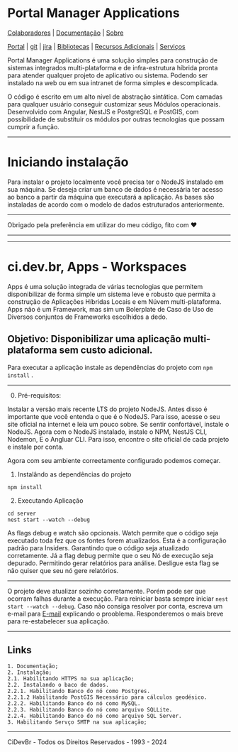 # Portal Manager Applications
[Colaboradores](./docs/colaboradores.md) | [Documentação](./docs/colaboradores.md) | [Sobre]()

 [Portal](https://apps.ci.dev.br:446/) | [git](https://101.ci.dev.br:444/git/Repository/Detail/94e95210-26d3-4884-a691-0fb9ddbfccda) | [jira]() | [Bibliotecas]() | [Recursos Adicionais]() | [Serviços]()

Portal Manager Applications é uma solução simples para construção de sistemas integrados multi-plataforma e de infra-estrutura híbrida pronta para atender qualquer projeto de aplicativo ou sistema. Podendo ser instalado na web ou em sua intranet de forma simples e descomplicada. 

O código é escrito em um alto nível de abstração sintática. Com camadas para qualquer usuário conseguir customizar seus Módulos operacionais. Desenvolvido com Angular, NestJS e PostgreSQL e PostGIS, com possibilidade de substituir os módulos por outras tecnologias que possam cumprir a função. 

---

# Iniciando instalação

Para instalar o projeto localmente você precisa ter o NodeJS instalado em sua máquina. Se deseja criar um banco de dados é necessária ter acesso ao banco a partir da máquina que executará a aplicação. As bases são instaladas de acordo com o modelo de dados estruturados anteriormente.

---
Obrigado pela preferência em utilizar do meu código, fito com ♥

---
---

# ci.dev.br, Apps - Workspaces

Apps é uma solução integrada de várias tecnologias que permitem disponibilizar de forma simple um sistema leve e robusto que permita a construção de Aplicações Híbridas Locais e em Núvem multi-plataforma. Apps não é um Framework, mas sim um Bolerplate de Caso de Uso de Diversos conjuntos de Frameworks escolhidos a dedo.

Objetivo:
Disponibilizar uma aplicação multi-plataforma sem custo adicional.
---


Para executar a aplicação instale as dependências do projeto com `npm install` .

---

0. Pré-requisitos:

Instalar a versão mais recente LTS do projeto NodeJS. Antes disso é importante que você entenda o que é o NodeJS. Para isso, acesse o seu site oficial na internet e leia um pouco sobre. Se sentir confortável, instale o NodeJS. Agora com o NodeJS instalado, instale o NPM, NestJS CLI, Nodemon, E o Angluar CLI. Para isso, encontre o site oficial de cada projeto e instale por conta.

Agora com seu ambiente correetamente configurado podemos começar.

1. Instalândo as dependências do projeto

```
npm install
```

2. Executando Aplicação

```
cd server
nest start --watch --debug
```

As flags debug e watch são opcionais. Watch permite que o código seja executado toda fez que os fontes forem atualizados. Esta é a configuração padrão para Insiders. Garantindo que o código seja atualizado corretamente. Já a flag debug permite que o seu Nó de execução seja depurado. Permitindo gerar relatórios para análise. Desligue esta flag se não quiser que seu nó gere relatórios. 

---

O projeto deve atualizar sozinho corretamente. Porém pode ser que ocorram falhas durante a execução. Para reiniciar basta sempre iniciar `nest start --watch --debug`. Caso não consiga resolver por conta, escreva um e-mail para [E-mail](mailto://report@ci.dev.br) explicando o prooblema. Responderemos o mais breve para re-estabelecer sua aplicação.

----


## Links 

    1. Documentação; 
    2. Instalação;
    2.1. Habilitando HTTPS na sua aplicação;
    2.2. Instalando o baco de dados.
    2.2.1. Habilitando Banco do nó como Postgres.
    2.2.1.2 Habilitando PostGIS Necessário para cálculos geodésico.
    2.2.2. Habilitando Banco do nó como MySQL.
    2.2.3. Habilitando Banco do nó como arquivo SQLLite.
    2.2.4. Habilitando Banco do nó como arquivo SQL Server.
    3. Habilitando Servço SMTP na sua aplicação;



---
CiDevBr - Todos os Direitos Reservados - 1993 - 2024